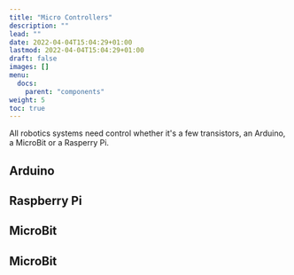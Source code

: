 ```yaml
---
title: "Micro Controllers"
description: ""
lead: ""
date: 2022-04-04T15:04:29+01:00
lastmod: 2022-04-04T15:04:29+01:00
draft: false
images: []
menu:
  docs:
    parent: "components"
weight: 5
toc: true
---
```


All robotics systems need control whether it's a few transistors, an Arduino, a MicroBit or a Rasperry Pi.

## Arduino

## Raspberry Pi

## MicroBit
## MicroBit
